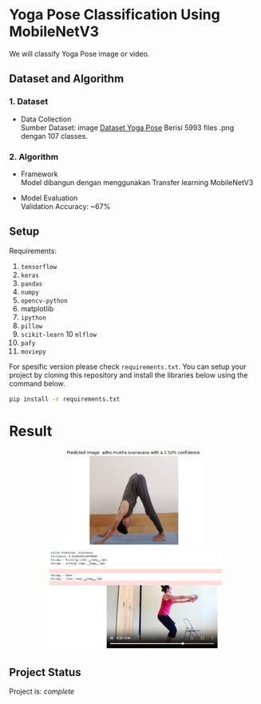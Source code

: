 # Yoga Pose Classification Using MobileNetV3

We will classify Yoga Pose image or video.

## Dataset and Algorithm
### 1. Dataset
- Data Collection <br />
Sumber Dataset: image  <a href=https://www.kaggle.com/datasets/shrutisaxena/yoga-pose-image-classification-dataset>Dataset Yoga Pose</a>
Berisi 5993 files .png dengan 107 classes.

### 2. Algorithm

- Framework <br />
Model dibangun dengan menggunakan Transfer learning MobileNetV3

- Model Evaluation <br />
Validation Accuracy: ~67%

<a name="setup"></a>
## Setup
Requirements:
1. `tensorflow`
2. `keras`
3. `pandas`
4. `numpy`
5. `opencv-python`
6. matplotlib
7. `ipython`
8. `pillow`
9. `scikit-learn`
10 `mlflow`
11. `pafy`
12. `moviepy`
    
For spesific version please check `requirements.txt`. You can setup your project by cloning this repository and install the libraries below using the command below.

```bash
pip install -r requirements.txt
```

# Result
<center><img src="/asset/image_prev.png" height="200" ></center>
<center><img src="/asset/video_prev.png" height="200"></center>

<a name="project-status"></a>
## Project Status
Project is: _complete_
